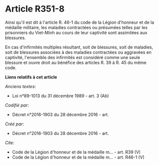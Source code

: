 # Article R351-8

Ainsi qu'il est dit à l'article R. 46-1 du code de la Légion d'honneur et de la médaille militaire, les maladies contractées
ou présumées telles par les prisonniers du Viet-Minh au cours de leur captivité sont assimilées aux blessures.

En cas d'infirmités multiples résultant, soit de blessures, soit de maladies, soit de blessures associées à des maladies
contractées ou aggravées en captivité, l'ensemble des infirmités est considéré comme une seule blessure et ouvre droit au
bénéfice des articles R. 39 à R. 45 du même code.

**Liens relatifs à cet article**

_Anciens textes_:

  - Loi n°89-1013 du 31 décembre 1989 - art. 3 (Ab)

_Codifié par_:

  - Décret n°2016-1903 du 28 décembre 2016 - art.

_Créé par_:

  - Décret n°2016-1903 du 28 décembre 2016 - art.

_Cite_:

  - Code de la Légion d'honneur et de la médaille m... - art. R39 (V)
  - Code de la Légion d'honneur et de la médaille m... - art. R46-1 (V)
